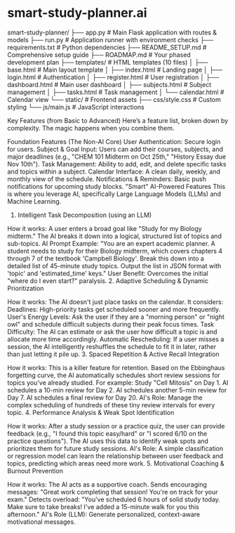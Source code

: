 # smart-study-planner.ai

smart-study-planner/
├── app.py              # Main Flask application with routes & models
├── run.py              # Application runner with environment checks
├── requirements.txt    # Python dependencies
├── README_SETUP.md     # Comprehensive setup guide
├── ROADMAP.md         # Your phased development plan
├── templates/         # HTML templates (10 files)
│   ├── base.html      # Main layout template
│   ├── index.html     # Landing page
│   ├── login.html     # Authentication
│   ├── register.html  # User registration
│   ├── dashboard.html # Main user dashboard
│   ├── subjects.html  # Subject management
│   ├── tasks.html     # Task management
│   └── calendar.html  # Calendar view
└── static/           # Frontend assets
    ├── css/style.css # Custom styling
    └── js/main.js    # JavaScript interactions

Key Features (from Basic to Advanced)
Here’s a feature list, broken down by complexity. The magic happens when you combine them.

Foundation Features (The Non-AI Core)
User Authentication: Secure login for users.
Subject & Goal Input: Users can add their courses, subjects, and major deadlines (e.g., "CHEM 101 Midterm on Oct 25th," "History Essay due Nov 10th").
Task Management: Ability to add, edit, and delete specific tasks and topics within a subject.
Calendar Interface: A clean daily, weekly, and monthly view of the schedule.
Notifications & Reminders: Basic push notifications for upcoming study blocks.
"Smart" AI-Powered Features
This is where you leverage AI, specifically Large Language Models (LLMs) and Machine Learning.

1. Intelligent Task Decomposition (using an LLM)

How it works: A user enters a broad goal like "Study for my Biology midterm." The AI breaks it down into a logical, structured list of topics and sub-topics.
AI Prompt Example: "You are an expert academic planner. A student needs to study for their Biology midterm, which covers chapters 4 through 7 of the textbook 'Campbell Biology'. Break this down into a detailed list of 45-minute study topics. Output the list in JSON format with 'topic' and 'estimated_time' keys."
User Benefit: Overcomes the initial "where do I even start?" paralysis.
2. Adaptive Scheduling & Dynamic Prioritization

How it works: The AI doesn't just place tasks on the calendar. It considers:
Deadlines: High-priority tasks get scheduled sooner and more frequently.
User's Energy Levels: Ask the user if they are a "morning person" or "night owl" and schedule difficult subjects during their peak focus times.
Task Difficulty: The AI can estimate or ask the user how difficult a topic is and allocate more time accordingly.
Automatic Rescheduling: If a user misses a session, the AI intelligently reshuffles the schedule to fit it in later, rather than just letting it pile up.
3. Spaced Repetition & Active Recall Integration

How it works: This is a killer feature for retention. Based on the Ebbinghaus forgetting curve, the AI automatically schedules short review sessions for topics you've already studied. For example:
Study "Cell Mitosis" on Day 1.
AI schedules a 10-min review for Day 2.
AI schedules another 5-min review for Day 7.
AI schedules a final review for Day 20.
AI's Role: Manage the complex scheduling of hundreds of these tiny review intervals for every topic.
4. Performance Analysis & Weak Spot Identification

How it works: After a study session or a practice quiz, the user can provide feedback (e.g., "I found this topic easy/hard" or "I scored 6/10 on the practice questions"). The AI uses this data to identify weak spots and prioritizes them for future study sessions.
AI's Role: A simple classification or regression model can learn the relationship between user feedback and topics, predicting which areas need more work.
5. Motivational Coaching & Burnout Prevention

How it works: The AI acts as a supportive coach.
Sends encouraging messages: "Great work completing that session! You're on track for your exam."
Detects overload: "You've scheduled 6 hours of solid study today. Make sure to take breaks! I've added a 15-minute walk for you this afternoon."
AI's Role (LLM): Generate personalized, context-aware motivational messages.

